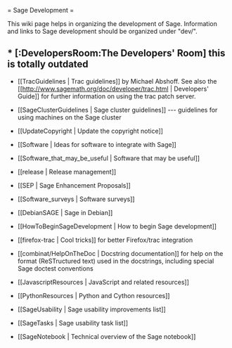 = Sage Development =

This wiki page helps in organizing the development of Sage. Information and links to Sage development should be organized under "dev/".

## * [:DevelopersRoom:The Developers' Room] this is totally outdated

 * [[TracGuidelines | Trac guidelines]] by Michael Abshoff. See also the [[http://www.sagemath.org/doc/developer/trac.html | Developers' Guide]] for further information on using the trac patch server.

 * [[SageClusterGuidelines | Sage cluster guidelines]] --- guidelines for using machines on the Sage cluster
 * [[UpdateCopyright | Update the copyright notice]]
 * [[Software | Ideas for software to integrate with Sage]]
 * [[Software_that_may_be_useful | Software that may be useful]]
 * [[release | Release management]]
 * [[SEP | Sage Enhancement Proposals]]
 * [[Software_surveys | Software surveys]]
 * [[DebianSAGE | Sage in Debian]]
 * [[HowToBeginSageDevelopment | How to begin Sage development]]
 * [[firefox-trac | Cool tricks]] for better Firefox/trac integration
 * [[combinat/HelpOnTheDoc | Docstring documentation]] for help on the format (ReSTructured text) used in the docstrings, including special Sage doctest conventions
 * [[JavascriptResources | JavaScript and related resources]]
 * [[PythonResources | Python and Cython resources]]
 * [[SageUsability | Sage usability improvements list]]
 * [[SageTasks | Sage usability task list]]
 * [[SageNotebook | Technical overview of the Sage notebook]]
